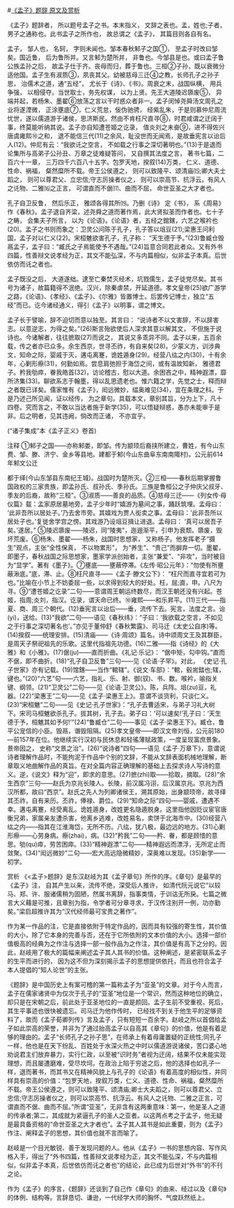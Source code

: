 #[《孟子》题辞 原文及赏析](https://www.vrrw.net/wx/14422.html)

《孟子》题辞者， 所以题号孟子之书。本末指义， 文辞之表也。孟，姓也;子者， 男子之通称也。此书孟子之所作也， 故总谓之《孟子》， 其篇目则各自有名。

孟子， 邹人也， 名轲， 字则未闻也。邹本春秋邾子之国①， 至孟子时改曰邹矣。国近鲁， 后为鲁所并。又言邾为楚所并， 非鲁也。今邹县是也。或曰孟子鲁公族孟孙之后， 故孟子仕于齐。丧母而归，葬于鲁也。三桓②子孙，既以衰微分适他国。孟子生有淑质③，夙丧其父。幼被慈母三迁④之教，长师孔子之孙子思， 治儒术之道，通“五经”， 尤长于《诗》、《书》。周衰之末，战国纵横， 用兵争强， 以相侵夺。当世取士，务先权谋， 以为上贤。先王大道陵迟隳废⑤， 异端并起，若杨朱、墨翟⑥放荡之言以干时惑众者非一。孟子闵悼尧舜汤文周孔之业将遂湮微， 正涂壅底⑦，仁义荒怠，佞伪驰骋， 经紫乱朱，于是则慕仲尼周流忧世，遂以儒道游于诸侯，思济斯民。然由不肯枉尺直寻⑧，时君咸谓之迂阔于事，终莫能听纳其说。孟子亦自知遭苍姬之讫录， 值炎刘之未奋⑨，进不得佐兴唐虞雍熙⑩之和， 退不能信三代(11)之余风，耻没世而无闻焉，是故垂宪言以诒后人(12)。仲尼有云：“我欲讬之空言， 不如载之行事之深切著明也。”(13)于是退而论集所与高弟子公孙丑、万章之徒难疑答问， 又自撰其法度之言， 著书七篇，二百六十一章， 三万四千六百八十五字。包罗天地，揆叙(14)万类， 仁义、道德、性命、祸福， 粲然糜所不载。帝王公侯遵之， 则可以致隆平、颂清庙⒂;卿大夫士蹈之， 则可以尊君父、立忠信;守志厉操者仪之， 则可以崇高节、抗浮云。有风人之讬物、二雅⒃之正言， 可谓直而不倨⒄、曲而不屈， 命世亚圣之大才者也。

孔子自卫反鲁， 然后乐正， 雅颂各得其所⒆。乃删《诗》 定《书》， 系《周易》作《春秋》。孟子退自齐梁，述尧舜之道而著作焉，此大贤拟圣而作者也。七十子之畴， 会集夫子所言， 以为《论语》。《论语》者，五经之錧鎋，六艺之喉衿也(20)。孟子之书则而象之：卫灵公问陈于孔子，孔子答以俎豆(21);梁惠王问利国，孟子对以仁义(22)。宋桓魋欲害孔子，孔子称： “天生德于予。”(23)鲁臧仓毁鬲孟子，孟子曰：“臧氏之子焉能使予不遇哉。”(24)旨意合同若此者众。又有外书四篇，性善辩文说孝经为正，其文不能弘深，不与内篇相似，似非孟子本真。后世依仿而讬之者也。

孟子既没之后， 大道遂绌。逮至亡秦焚灭经术，坑戮儒生，孟子徒党尽矣。其书号为诸子，故篇籍得不泯绝。汉兴，除秦虐禁，开延道德。孝文皇帝(25)欲广游学之路，《论语》、《孝经》、《孟子》、《尔雅》皆置博士。后罢传记博士，独立“五经”而已。讫今诸经通义，得引《孟子》以明事，谓之博文。

孟子长于譬喻，辞不迫切而意以独至。其言曰： “说诗者不以文害辞，不以辞害志。以意逆志，为得之矣。”(26)斯言殆欲使后人深求其意以解其文， 不但施于说诗也。今诸解者，往往摭取(27)而说之， 其说又多乖异不同。孟子以来，五百余载，传之者亦已众多。余生西京，世寻丕祚，有自来矣(28)。少蒙义方，训涉典文，知命之际，婴戚于灭，遘屯离蹇，诡姓遁身(29)。经营八纮之内(30)，十有余年，心剿形瘵(31)，何勤如焉。尝息肩弛担于海岱之间，或有温故知新， 雅德君子。矜我劬瘁，眷我皓首(32)，访论稽古，慰以大道。余困吝之中，精神遐漂，靡所济集(33)。聊欲系志于翰墨，得以乱思遗老也。惟六籍之学，先觉之士，释而辩之者既已详矣。儒家惟有《孟子》，闳远微妙，緼奥难见(34)，宜在条理之科。于是乃述己所见闻，证以经传， 为之章句。具载本文，章别其旨，分为上下，凡十四卷。究而言之，不敢以当达者施于新学(35)，可以悟疑辩惑，愚亦未能审于是非。后之明者，见其违阙，倘改而正诸， 不亦宜乎。



(“诸子集成”本《孟子正义》卷首)

注释 ①邾子之国——亦称邾娄，即邹。传为颛顼后裔挟所建立，曹姓，有今山东费、邹、滕、济宁、金乡等县地。建都于邾(今山东曲阜东南南陬村)。公元前614年邾文公迁

都于绎(今山东邹县东南纪王城)。战国时为楚所灭。②三桓——春秋后期掌握鲁国政权的三家贵族，即孟孙氏、叔孙氏、季孙氏。三族是鲁桓公之子仲庆父叔牙、季友的后裔，故称“三桓”。③淑质——善良的品质。④慈母三迁——《列女传·母仪篇》载：孟家原居墓地旁，孟子少年时“嬉游为墓间之事，踊跃筑埋。孟母曰： ‘此非吾所以居处子。’乃去舍市旁。其嬉戏为贾人衒卖之事。孟母曰：‘此非吾所以居处子也。’复徙舍学宫之傍。其戏游乃设俎豆揖让进退。孟母曰： ‘真可以居吾子矣。’遂居。” ⑤陵迟隳废——陵迟，同“陵夷”，迤逦渐平，引申为衰颓。隳废，毁坏荒废。⑥杨朱、墨翟——杨朱，战国时思想家， 又称杨子。他发挥老子“摄生”观点，主张“全性保真， 不以物累形”， 为“养生”、“贵己”而摒弃一切。墨翟，即墨子，春秋战国之际思想家，墨家学派创始者，主张“兼爱”、“非攻”，当时被目为“显学”。著有《墨子》。⑦壅底——壅蔽停滞。《左传·昭公元年》：“勿使有所壅蔽湫底。”底，滞、止。⑧枉尺直寻——《孟子·滕文公下》： “枉尺而直寻宜若可为也。”比喻在小节上不妨委屈一些，以求得到较大的好处。枉，屈;直，申。八尺为寻。⑨“遭苍姬之讫录”二句——意谓周王朝运终数尽，而汉王朝还没有兴起。苍姬，指周;炎刘，指汉。讫录，谓天命已终。⑩雍熙——和乐昇平。(11)三代——指夏、商、周三个朝代。(12)垂宪言以诒后——垂，流传下去。宪言，法度之言。诒(yi)，送给。(13)“我欲”二句——语见《春秋纬》：“子曰：‘我欲载之空言，不如见之于行事之深切著名也’。”亦见于董仲舒《春秋繁露》、司马迁《太史公自序)等。(14)揆叙——统理安排。(15)清庙——《诗·周颂》篇名。诗中颂周文王及其群臣，是周天子祭祀祖先的乐歌。这里代指祖先功德。(16)二雅——指《诗经》的《大雅》和《小雅》。(17)倨(ju)——直而折曲。《礼记·乐记》： “倨中矩，勾中钩。”直而不倨，即不曲折。(18)“孔子自卫反鲁”三句——见《论语·子罕》。对此， 《史记·孔子世家》亦有记载。(19)馆鎋——当作“輨辖”。《说文·车部》：“輨，毂耑錔也;辖，键也。”(20)“六艺”句——六艺，指礼、乐、射、御(驭)、书、数。喉衿，喻指关键、纲领。(21)“卫灵公”二句——见《论语·卫灵公》。陈，兵阵。俎(zu)豆，礼器。(22)“梁惠王”二句——见《孟子·梁惠王上》。意谓不谈货利，只谈仁义。(23)“宋桓魋”二句——见《史记·孔子世家》：“孔子去曹适宋，与弟子习礼大树下。宋司马桓魋欲杀孔子。拔其树，孔子去。弟子曰：‘可以速矣!’孔子曰：‘天生德于予，桓魋其如予何!’”(24)“鲁臧仓”二句——事见《孟子·梁惠王下》。臧仓，鲁平公宠信的小臣。毁鬲，谮毁阻隔。(25)孝文皇帝——即汉文帝刘恒，公元前180—前157年在位。他继续实行汉初与民休息和轻徭薄赋政策，一度呈现富庶景象。景帝因之， 史称“文景之治”。(26)“说诗者”四句——语见《孟子·万章下》，意谓说诗者理解作品时，不能拘泥于作品中个别的文辞，不能从文辞表面机械地理解，断章取义地曲解作品的真旨。在对全篇内容正确理解的基础上去探求诗人写诗的意义。逆，《说文》释为“迎”，即求的意思。(27)摭(zhi)取——拾取，摘取。(28)“余生西京”三句——赵氏为京兆长陵人。长陵，前汉属冯诩，后汉属京兆。京兆为西汉所都，故曰“西京”。赵氏之先人为列卿诸侯王，溯其原始，出身颛顼帝，故寻绎其丕祚，自有来历。丕祚，俸禄、爵位。(29)“知命之际”四句——婴戚，遭遇不幸。遘屯离蹇，经受离乱。诡姓遁身，改姓更名隐遁脱身。这里指他因贬议宦官唐衡兄弟，家属亲友遭杀害，他离乡逃难，改姓易名，卖饼于北海市中。(30)经营八纮之内——指其在江淮海岱，无所不历。八纮，犹八极，最边远的地方。(31)心剿形瘵——心劳身病。瘵(zhai)，病。(32)“矜我”二句——矜、眷，都是顾惜的意思。劬(qu)瘁，劳苦困瘁。(33)“精神遐漂”二句——精神遐远而漂浮，无所定止而敛聚。(34)“闳远微妙”二句——宏大高远隐微精妙，深奥难以发现。(35)新学——初学。

赏析 《<孟子>题辞》是东汉赵岐为其《孟子章句》所作的序。《章句》是最早的《孟子》注， 自其产生以来，流传不绝，深受后人推许， 如清代阮元说它“以较马、郑、许、服诸儒稍为固陋，然属书离辞，指事类情，于训诂无所戾。七篇之微言大义藉是可推，且章别为指，令学者可分章寻求，于汉传注别开一例，功亦勤矣。”梁启超推许其为“汉代经师最可宝贵之著作”。

作为某一作品的注，它是直接依附于特定作品的，因而具有较强的寄生性，其价值的大小，除了它本身的完善与否，还在于它所依附的文本价值的大小。选择一部价值极高的经典为之作注与选择一部一般作品为之作注，其价值是有高下之分的。因此，赵岐用了极大的篇幅来阐述孟子其人其书的价值。这种阐述，是紧密联系孟子的生平而进行的， 因为这不但为深刻揭示孟子的思想提供依托，而且也符合孟子本人提倡的“知人论世”的主张。

《题辞》是中国历史上有案可稽的第一篇称孟子为“亚圣”的文章。对于今人而言，孟子在儒家诸贤中为仅次于孔子的“亚圣”地位是一个常识，然而这种地位的确立，却只是在宋朝之后，前此处于亚圣地位的一直是颜回。孟子生前不受重视，死后，其生平事迹也很快被遗忘。司马迁为他作传时， 已经找不到关于他生平的足够资料了，故而《孟子荀卿列传》言及孟子，只有短短一百余字。赵岐之所以首倡给孟子如此崇高的荣誉，并非为了通过抬高孟子以自高其《章句》的价值，他是有着足够的理由的。孟子“长师孔子之孙子思”，在师承上有着毋庸置疑的正统性;同孔子一样，他也是在天下纷乱、百姓处于水深火热之中时以儒道游说诸侯，苦口婆心地劝说君主们放弃暴力，实行仁政，以至被“识时务”者视为迂阔，结果不仅未能实现理想，而且屡遭磨难，受尽坎坷。在政治上陷于穷途之后，他的选择也如孔子一样，退而著书，而其书又在精神风貌上与孔子的《论语》有着高度的相似性，并同样具有崇高的价值：“包罗天地，揆叙万类，仁义、道德、性命、祸福，粲然糜所不载。帝王公侯遵之，则可以致隆平、颂清庙;卿士大夫蹈之，则可以尊君父、立忠信;守志厉操者仪之，则可以崇高节、抗浮云。有风人之讬物、二雅之正言，可谓直而不倨、曲而不屈。”所谓“亚圣”，无非含有这两重意味：第一，他是圣人之道的传承者;第二，其成就为紧逼孔子的圣人之亚者。以这两点考之于孟子，他无疑是最具备资格的“命世亚圣之大才者也”。孟子其人其书是如此重要，则为《孟子》作注、阐释孟子的思想，其价值也就不言而喻了。

赵岐是一个目光敏锐、善于发现问题的人。他从《孟子》一书的思想内容、写作风格入手，得出了“外书四篇，性善辩文说孝经为正，其文不能弘深，不与内篇相似，似非孟子本真，后世依仿而讬之者也”的结论，此已成为后世对“外书”的不刊之论。

作为《孟子》的序言，《题辞》还谈到了自己作《章句》的由来、经过以及《章句》的体例、结构等。言辞恳切、谦逊，一代经学大师的胸怀、气度跃然纸上。


